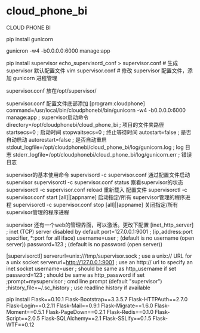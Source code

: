 # cloud_phone_bi

CLOUD PHONE BI


pip install gunicorn
 
gunicron -w4 -b0.0.0.0:6000 manage:app
 
pip install supervisor
echo_supervisord_conf > supervisor.conf   # 生成 supervisor 默认配置文件
vim supervisor.conf                       # 修改 supervisor 配置文件，添加 gunicorn 进程管理

supervisor.conf 放在/opt/supervisor/

supervisor.conf 配置文件底部添加
[program:cloudphone]
command=/usr/local/bin/cloudphonebi/bin/gunicorn -w4 -b0.0.0.0:6000 manage:app          ; supervisor启动命令
directory=/opt/cloudphonebi/cloud_phone_bi                                              ; 项目的文件夹路径
startsecs=0                                                                             ; 启动时间
stopwaitsecs=0                                                                          ; 终止等待时间
autostart=false                                                                         ; 是否自动启动
autorestart=false                                                                       ; 是否自动重启
stdout_logfile=/opt/cloudphonebi/cloud_phone_bi/log/gunicorn.log                        ; log 日志
stderr_logfile=/opt/cloudphonebi/cloud_phone_bi/log/gunicorn.err                        ; 错误日志

supervisor的基本使用命令
supervisord -c supervisor.conf                             通过配置文件启动supervisor
supervisorctl -c supervisor.conf status                    察看supervisor的状态
supervisorctl -c supervisor.conf reload                    重新载入 配置文件
supervisorctl -c supervisor.conf start [all]|[appname]     启动指定/所有 supervisor管理的程序进程
supervisorctl -c supervisor.conf stop [all]|[appname]      关闭指定/所有 supervisor管理的程序进程

supervisor 还有一个web的管理界面，可以激活。更改下配置
[inet_http_server]         ; inet (TCP) server disabled by default
port=127.0.0.1:9001        ; (ip_address:port specifier, *:port for all iface)
username=user              ; (default is no username (open server))
password=123               ; (default is no password (open server))

[supervisorctl]
serverurl=unix:///tmp/supervisor.sock ; use a unix:// URL  for a unix socket
serverurl=http://127.0.0.1:9001 ; use an http:// url to specify an inet socket
username=user              ; should be same as http_username if set
password=123                ; should be same as http_password if set
;prompt=mysupervisor         ; cmd line prompt (default "supervisor")
;history_file=~/.sc_history  ; use readline history if available

pip install  Flask==0.10.1 Flask-Bootstrap==3.3.5.7 Flask-HTTPAuth==2.7.0 Flask-Login==0.2.11 Flask-Mail==0.9.1 Flask-Migrate==1.6.0 Flask-Moment==0.5.1 Flask-PageDown==0.2.1 Flask-Redis==0.1.0 Flask-Script==2.0.5 Flask-SQLAlchemy==2.1 Flask-SSLify==0.1.5 Flask-WTF==0.12